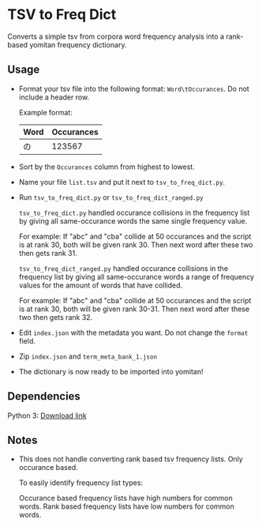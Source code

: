# TSV to Freq Dict

Converts a simple tsv from corpora word frequency analysis into a rank-based yomitan frequency dictionary.

## Usage

- Format your tsv file into the following format: `Word\tOccurances`. Do not include a header row.

    Example format:

    | Word | Occurances |
    |------|------------|
    | の   | 123567     |

- Sort by the `Occurances` column from highest to lowest.

- Name your file `list.tsv` and put it next to `tsv_to_freq_dict.py`.

- Run `tsv_to_freq_dict.py` or `tsv_to_freq_dict_ranged.py`

    `tsv_to_freq_dict.py` handled occurance collisions in the frequency list by giving all same-occurance words the same single frequency value.

    For example: If "abc" and "cba" collide at 50 occurances and the script is at rank 30, both will be given rank 30. Then next word after these two then gets rank 31.

    `tsv_to_freq_dict_ranged.py` handled occurance collisions in the frequency list by giving all same-occurance words a range of frequency values for the amount of words that have collided.

    For example: If "abc" and "cba" collide at 50 occurances and the script is at rank 30, both will be given rank 30-31. Then next word after these two then gets rank 32.

- Edit `index.json` with the metadata you want. Do not change the `format` field.

- Zip `index.json` and `term_meta_bank_1.json`

- The dictionary is now ready to be imported into yomitan!

## Dependencies

Python 3: [Download link](https://www.python.org/downloads/)

## Notes

- This does not handle converting rank based tsv frequency lists. Only occurance based.

    To easily identify frequency list types:

    Occurance based frequency lists have high numbers for common words. Rank based frequency lists have low numbers for common words.